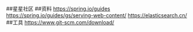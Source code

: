 ##星星社区
##资料
https://spring.io/guides
https://spring.io/guides/gs/serving-web-content/
https://elasticsearch.cn/
##工具
https://www.git-scm.com/download/

